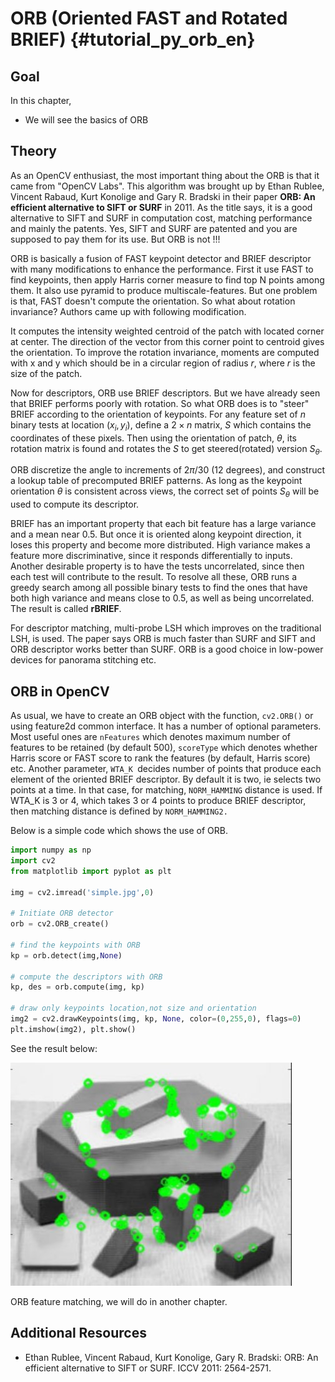 # ORB (Oriented FAST and Rotated BRIEF) {#tutorial_py_orb_en}

## Goal

In this chapter,
-   We will see the basics of ORB

## Theory

As an OpenCV enthusiast, the most important thing about the ORB is that it came from "OpenCV Labs".
This algorithm was brought up by Ethan Rublee, Vincent Rabaud, Kurt Konolige and Gary R. Bradski in their paper **ORB: An efficient alternative to SIFT or SURF** in 2011. As the title says, it is a good alternative to SIFT and SURF in computation cost, matching performance and mainly the patents.
Yes, SIFT and SURF are patented and you are supposed to pay them for its use. But ORB is not !!!

ORB is basically a fusion of FAST keypoint detector and BRIEF descriptor with many modifications to enhance the performance. First it use FAST to find keypoints, then apply Harris corner measure to find top N points among them. It also use pyramid to produce multiscale-features. But one problem is that, FAST doesn't compute the orientation. So what about rotation invariance? Authors came up with following modification.

It computes the intensity weighted centroid of the patch with located corner at center. The direction of the vector from this corner point to centroid gives the orientation. To improve the rotation invariance, moments are computed with x and y which should be in a circular region of radius $r$, where $r$ is the size of the patch.

Now for descriptors, ORB use BRIEF descriptors. But we have already seen that BRIEF performs poorly with rotation. So what ORB does is to "steer" BRIEF according to the orientation of keypoints. For any feature set of $n$ binary tests at location $(x_i, y_i)$, define a $2 \times n$ matrix, $S$ which contains the coordinates of these pixels. Then using the orientation of patch, $\theta$, its rotation matrix is found and rotates the $S$ to get steered(rotated) version $S_\theta$.

ORB discretize the angle to increments of $2 \pi /30$ (12 degrees), and construct a lookup table of precomputed BRIEF patterns. As long as the keypoint orientation $\theta$ is consistent across views, the correct set of points $S_\theta$ will be used to compute its descriptor.

BRIEF has an important property that each bit feature has a large variance and a mean near 0.5. But once it is oriented along keypoint direction, it loses this property and become more distributed.
High variance makes a feature more discriminative, since it responds differentially to inputs.
Another desirable property is to have the tests uncorrelated, since then each test will contribute to the result. To resolve all these, ORB runs a greedy search among all possible binary tests to find the ones that have both high variance and means close to 0.5, as well as being uncorrelated.
The result is called **rBRIEF**.

For descriptor matching, multi-probe LSH which improves on the traditional LSH, is used. The paper says ORB is much faster than SURF and SIFT and ORB descriptor works better than SURF. ORB is a good choice in low-power devices for panorama stitching etc.

## ORB in OpenCV

As usual, we have to create an ORB object with the function, `cv2.ORB()` or using feature2d common interface. It has a number of optional parameters. Most useful ones are `nFeatures` which denotes maximum number of features to be retained (by default 500), `scoreType` which denotes whether Harris score or FAST score to rank the features (by default, Harris score) etc. Another parameter, `WTA_K `decides number of points that produce each element of the oriented BRIEF descriptor. By default it is two, ie selects two points at a time. In that case, for matching, `NORM_HAMMING` distance is used.
If WTA_K is 3 or 4, which takes 3 or 4 points to produce BRIEF descriptor, then matching distance is defined by `NORM_HAMMING2.`

Below is a simple code which shows the use of ORB.
```python
import numpy as np
import cv2
from matplotlib import pyplot as plt

img = cv2.imread('simple.jpg',0)

# Initiate ORB detector
orb = cv2.ORB_create()

# find the keypoints with ORB
kp = orb.detect(img,None)

# compute the descriptors with ORB
kp, des = orb.compute(img, kp)

# draw only keypoints location,not size and orientation
img2 = cv2.drawKeypoints(img, kp, None, color=(0,255,0), flags=0)
plt.imshow(img2), plt.show()
```
See the result below:

![image](images/orb_kp.jpg)

ORB feature matching, we will do in another chapter.

## Additional Resources

- Ethan Rublee, Vincent Rabaud, Kurt Konolige, Gary R. Bradski: ORB: An efficient alternative to SIFT or SURF. ICCV 2011: 2564-2571.
